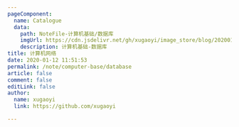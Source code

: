 ```yaml
---
pageComponent:
  name: Catalogue
  data:
    path: NoteFile-计算机基础/数据库
    imgUrl: https://cdn.jsdelivr.net/gh/xugaoyi/image_store/blog/20200112120340.png
    description: 计算机基础-数据库
title: 计算机网络
date: 2020-01-12 11:51:53
permalink: /note/computer-base/database
article: false
comment: false
editLink: false
author:
  name: xugaoyi
  link: https://github.com/xugaoyi

---
```

